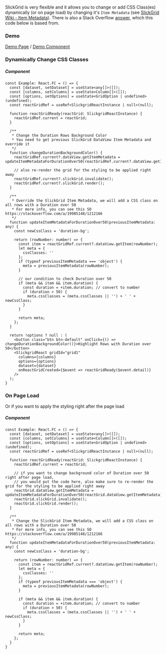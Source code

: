 SlickGrid is very flexible and it allows you to change or add CSS Class(es) dynamically (or on page load) by changing it's `Item Metadata` (see [SlickGrid Wiki - Item Metadata](providing-grid-data.md)). There is also a Stack Overflow [answer](https://stackoverflow.com/a/19985148/1212166), which this code below is based from.

### Demo
[Demo Page](https://ghiscoding.github.io/slickgrid-react-demos/#/Example11) / [Demo Component](https://github.com/ghiscoding/slickgrid-universal/blob/master/demos/react/src/examples/slickgrid/Example11.tsx)

### Dynamically Change CSS Classes
##### Component
```tsx
const Example: React.FC = () => {
  const [dataset, setDataset] = useState<any[]>([]);
  const [columns, setColumns] = useState<Column[]>([]);
  const [options, setOptions] = useState<GridOption | undefined>(undefined);
  const reactGridRef = useRef<SlickgridReactInstance | null>(null);

  function reactGridReady(reactGrid: SlickgridReactInstance) {
    reactGridRef.current = reactGrid;
  }

  /**
   * Change the Duration Rows Background Color
   * You need to get previous SlickGrid DataView Item Metadata and override it
   */
  function changeDurationBackgroundColor() {
    reactGridRef.current?.dataView.getItemMetadata = updateItemMetadataForDurationOver50(reactGridRef.current?.dataView.getItemMetadata);

    // also re-render the grid for the styling to be applied right away
    reactGridRef.current?.slickGrid.invalidate();
    reactGridRef.current?.slickGrid.render();
  }

  /**
   * Override the SlickGrid Item Metadata, we will add a CSS class on all rows with a Duration over 50
   * For more info, you can see this SO https://stackoverflow.com/a/19985148/1212166
   */
  function updateItemMetadataForDurationOver50(previousItemMetadata: any) {
    const newCssClass = 'duration-bg';

    return (rowNumber: number) => {
      const item = reactGridRef.current?.dataView.getItem(rowNumber);
      let meta = {
        cssClasses: ''
      };
      if (typeof previousItemMetadata === 'object') {
        meta = previousItemMetadata(rowNumber);
      }

      // our condition to check Duration over 50
      if (meta && item && item.duration) {
        const duration = +item.duration; // convert to number
        if (duration > 50) {
          meta.cssClasses = (meta.cssClasses || '') + ' ' + newCssClass;
        }
      }

      return meta;
    };
  }

  return !options ? null : (
    <button class="btn btn-default" onClick={() => changeDurationBackgroundColor()}>Highlight Rows with Duration over 50</button>
    <SlickgridReact gridId="grid1"
      columns={columns}
      options={options}
      dataset={dataset}
      onReactGridCreated={$event => reactGridReady($event.detail)}
    />
  );
}
```

### On Page Load
Or if you want to apply the styling right after the page load

##### Component
```tsx
const Example: React.FC = () => {
  const [dataset, setDataset] = useState<any[]>([]);
  const [columns, setColumns] = useState<Column[]>([]);
  const [options, setOptions] = useState<GridOption | undefined>(undefined);
  const reactGridRef = useRef<SlickgridReactInstance | null>(null);

  function reactGridReady(reactGrid: SlickgridReactInstance) {
    reactGridRef.current = reactGrid;

    // if you want to change background color of Duration over 50 right after page load,
    // you would put the code here, also make sure to re-render the grid for the styling to be applied right away
    reactGrid.dataView.getItemMetadata = updateItemMetadataForDurationOver50(reactGrid.dataView.getItemMetadata);
    reactGrid.slickGrid.invalidate();
    reactGrid.slickGrid.render();
  }

  /**
   * Change the SlickGrid Item Metadata, we will add a CSS class on all rows with a Duration over 50
   * For more info, you can see this SO https://stackoverflow.com/a/19985148/1212166
   */
  function updateItemMetadataForDurationOver50(previousItemMetadata: any) {
    const newCssClass = 'duration-bg';

    return (rowNumber: number) => {
      const item = reactGridRef.current?.dataView.getItem(rowNumber);
      let meta = {
        cssClasses: ''
      };
      if (typeof previousItemMetadata === 'object') {
        meta = previousItemMetadata(rowNumber);
      }

      if (meta && item && item.duration) {
        const duration = +item.duration; // convert to number
        if (duration > 50) {
          meta.cssClasses = (meta.cssClasses || '') + ' ' + newCssClass;
        }
      }

      return meta;
    };
  }
}
```
